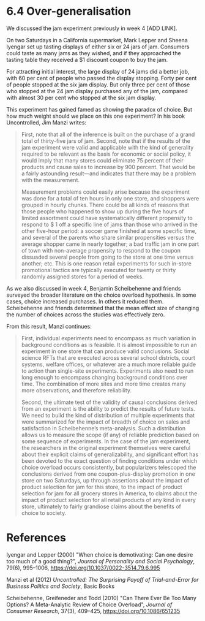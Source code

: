 # 6.4 Over-generalisation

We discussed the jam experiment previously in week 4 [ADD LINK].

On two Saturdays in a California supermarket, Mark Lepper and Sheena Iyengar set up tasting displays of either six or 24 jars of jam. Consumers could taste as many jams as they wished, and if they approached the tasting table they received a $1 discount coupon to buy the jam.

For attracting initial interest, the large display of 24 jams did a better job, with 60 per cent of people who passed the display stopping. Forty per cent of people stopped at the six jam display. But only three per cent of those who stopped at the 24 jam display purchased any of the jam, compared with almost 30 per cent who stopped at the six jam display.

This experiment has gained famed as showing the paradox of choice. But how much weight should we place on this one experiment? In his book Uncontrolled, Jim Manzi writes:

>First, note that all of the inference is built on the purchase of a grand total of thirty-five jars of jam. Second, note that if the results of the jam experiment were valid and applicable with the kind of generality required to be relevant as the basis for economic or social policy, it would imply that many stores could eliminate 75 percent of their products and cause sales to increase by 900 percent. That would be a fairly astounding result—and indicates that there may be a problem with the measurement.
>
>Measurement problems could easily arise because the experiment was done for a total of ten hours in only one store, and shoppers were grouped in hourly chunks. There could be all kinds of reasons that those people who happened to show up during the five hours of limited assortment could have systematically different propensity to respond to $ 1 off a specific line of jams than those who arrived in the other five-hour period: a soccer game finished at some specific time, and several of the parents who share similar propensities versus the average shopper came in nearly together; a bad traffic jam in one part of town with non-average propensity to respond to the coupon dissuaded several people from going to the store at one time versus another; etc. This is one reason retail experiments for such in-store promotional tactics are typically executed for twenty or thirty randomly assigned stores for a period of weeks.

As we also discussed in week 4, Benjamin Scheibehenne and friends surveyed the broader literature on the choice overload hypothesis. In some cases, choice increased purchases. In others it reduced them. Scheibehenne and friends determined that the mean effect size of changing the number of choices across the studies was effectively zero.

From this result, Manzi continues:

>First, individual experiments need to encompass as much variation in background conditions as is feasible. It is almost impossible to run an experiment in one store that can produce valid conclusions. Social science RFTs that are executed across several school districts, court systems, welfare offices, or whatever are a much more reliable guide to action than single-site experiments. Experiments also need to run long enough to encompass changing background conditions over time. The combination of more sites and more time creates many more observations, and therefore reliability.
>
>Second, the ultimate test of the validity of causal conclusions derived from an experiment is the ability to predict the results of future tests. We need to build the kind of distribution of multiple experiments that were summarized for the impact of breadth of choice on sales and satisfaction in Scheibehenne’s meta-analysis. Such a distribution allows us to measure the scope (if any) of reliable prediction based on some sequence of experiments. In the case of the jam experiment, the researchers in the original experiment themselves were careful about their explicit claims of generalizability, and significant effort has been devoted to the exact question of finding conditions under which choice overload occurs consistently, but popularizers telescoped the conclusions derived from one coupon-plus-display promotion in one store on two Saturdays, up through assertions about the impact of product selection for jam for this store, to the impact of product selection for jam for all grocery stores in America, to claims about the impact of product selection for all retail products of any kind in every store, ultimately to fairly grandiose claims about the benefits of choice to society.

# References

Iyengar and Lepper (2000) "When choice is demotivating: Can one desire too much of a good thing?", *Journal of Personality and Social Psychology*, 79(6), 995–1006, https://doi.org/10.1037/0022-3514.79.6.995

Manzi et al (2012) *Uncontrolled: The Surprising Payoff of Trial-and-Error for Business Politics and Society*, Basic Books

Scheibehenne, Greifeneder and Todd (2010) "Can There Ever Be Too Many Options? A Meta-Analytic Review of Choice Overload", *Journal of Consumer Research*, 37(3), 409–425, https://doi.org/10.1086/651235